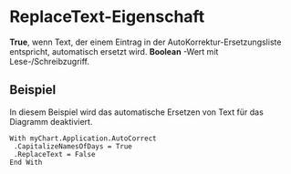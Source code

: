
# ReplaceText-Eigenschaft

 **True**, wenn Text, der einem Eintrag in der AutoKorrektur-Ersetzungsliste entspricht, automatisch ersetzt wird. **Boolean** -Wert mit Lese-/Schreibzugriff.


## Beispiel

In diesem Beispiel wird das automatische Ersetzen von Text für das Diagramm deaktiviert.


```
With myChart.Application.AutoCorrect 
 .CapitalizeNamesOfDays = True 
 .ReplaceText = False 
End With
```

